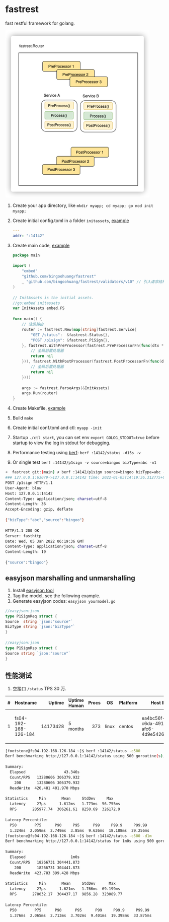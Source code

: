 # fastrest

fast restful framework for golang.

![img.png](_doc/architect.png)

1. Create your app directory, like `mkdir myapp; cd myapp; go mod init myapp;`
2. Create initial config.toml in a folder `initassets`, [example](cmd/fastrest/initassets/conf.yml)

   ```yaml
   ---
   addr: ":14142"
   ```

3. Create main code, [example](cmd/fastrest/main.go)

   ```go
   package main
   
   import (
       "embed"
       "github.com/bingoohuang/fastrest"
       _ "github.com/bingoohuang/fastrest/validators/v10" // 引入请求结构体自动校验
   )
   
   // InitAssets is the initial assets.
   //go:embed initassets
   var InitAssets embed.FS
   
   func main() {
       // 注册路由
       router := fastrest.New(map[string]fastrest.Service{
           "GET /status":  &fastrest.Status{},
           "POST /p1sign": &fastrest.P1Sign{},
       }, fastrest.WithPreProcessor(fastrest.PreProcessorFn(func(dtx *fastrest.Context) error {
           // 全局前置处理器
           return nil
       })), fastrest.WithPostProcessor(fastrest.PostProcessorFn(func(dtx *fastrest.Context) error {
           // 全局后置处理器
           return nil
       })))
   
       args := fastrest.ParseArgs(&InitAssets)
       args.Run(router)
   }
   ```

4. Create Makefile, [example](Makefile)
5. Build `make`
6. Create initial conf.toml and ctl: `myapp -init`
7. Startup `./ctl start`, you can set env `export GOLOG_STDOUT=true` before startup to view the log in stdout for
   debugging.
8. Performance testing using [berf](https://github.com/bingoohuang/berf): `berf :14142/status -d15s -v`
9. Or single test `berf :14142/p1sign -v source=bingoo bizType=abc -n1`

```sh
➜  fastrest git:(main) ✗ berf :14142/p1sign source=bingoo bizType=abc -pRr -n1
### 127.0.0.1:63079->127.0.0.1:14142 time: 2022-01-05T14:19:36.312775+08:00 cost: 575.239µs
POST /p1sign HTTP/1.1
User-Agent: blow
Host: 127.0.0.1:14142
Content-Type: application/json; charset=utf-8
Content-Length: 36
Accept-Encoding: gzip, deflate

{"bizType":"abc","source":"bingoo"}

HTTP/1.1 200 OK
Server: fasthttp
Date: Wed, 05 Jan 2022 06:19:36 GMT
Content-Type: application/json; charset=utf-8
Content-Length: 19

{"source":"bingoo"}
```

## easyjson marshalling and unmarshalling

1. Install [easyjson tool](https://github.com/bingoohuang/easyjson)
2. Tag the model, see the following example.
3. Generate easyjson codes: `easyjson yourmodel.go`

```go
//easyjson:json
type P1SignReq struct {
Source  string `json:"source"`
BizType string `json:"bizType"`
}

//easyjson:json
type P1SignRsp struct {
Source string `json:"source"`
}
```

## 性能测试

1. 空接口 `/status` TPS 30 万.

| # | Hostname             |   Uptime | Uptime Human | Procs | OS    | Platform | Host ID                              | Platform Version | Kernel Version               | Kernel Arch | Os Release                       | Mem Available             | Num CPU | Cpu Mhz | Cpu Model                                |
|--:|----------------------|---------:|--------------|------:|-------|----------|--------------------------------------|------------------|------------------------------|-------------|----------------------------------|---------------------------|--------:|--------:|------------------------------------------|
| 1 | fs04-192-168-126-184 | 14173428 | 5 months     |   373 | linux | centos   | ea4bc56f-c6da-4914-afc6-4d9e54267d41 | 8                | 4.18.0-240.22.1.el8_3.x86_64 | x86_64      | NAME="CentOS Stream" VERSION="8" | 57.25GiB/62.65GiB, 00.91% |      16 |    2300 | Intel(R) Xeon(R) Gold 5218 CPU @ 2.30GHz |

```sh
[footstone@fs04-192-168-126-184 ~]$ berf :14142/status -c500
Berf benchmarking http://127.0.0.1:14142/status using 500 goroutine(s), 16 GoMaxProcs.

Summary:
  Elapsed                 43.346s
  Count/RPS   13280606 306379.932
    200       13280606 306379.932
  ReadWrite  426.481 401.970 Mbps

Statistics     Min       Mean     StdDev     Max
  Latency     27µs      1.612ms   1.773ms  56.755ms
  RPS       285977.74  306261.61  8250.69  326172.9

Latency Percentile:
  P50        P75      P90     P95      P99     P99.9     P99.99
  1.324ms  2.059ms  2.749ms  3.85ms  9.626ms  18.188ms  29.256ms
[footstone@fs04-192-168-126-184 ~]$ berf :14142/status -c500 -d1m
Berf benchmarking http://127.0.0.1:14142/status for 1m0s using 500 goroutine(s), 16 GoMaxProcs.

Summary:
  Elapsed                    1m0s
  Count/RPS   18266731 304441.873
    200       18266731 304441.873
  ReadWrite  423.783 399.428 Mbps

Statistics     Min       Mean     StdDev      Max
  Latency     27µs      1.621ms   1.766ms  69.199ms
  RPS       278032.17  304437.17  9856.28  323089.77

Latency Percentile:
  P50        P75      P90      P95      P99     P99.9     P99.99
  1.376ms  2.065ms  2.713ms  3.702ms  9.401ms  19.398ms  33.875ms
```
